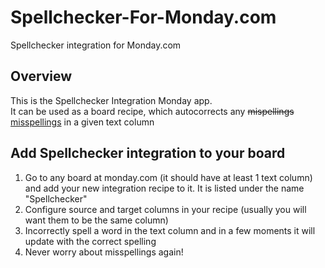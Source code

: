 # Spellchecker-For-Monday.com
Spellchecker integration for Monday.com

## Overview
This is the Spellchecker Integration Monday app. 
<br>It can be used as a board recipe, which autocorrects any <del>mispellings</del> <ins>misspellings</ins> in a given text column

## Add Spellchecker integration to your board
1. Go to any board at monday.com (it should have at least 1 text column) and add your new integration recipe to it. It is listed under the name "Spellchecker"
2. Configure source and target columns in your recipe (usually you will want them to be the same column)
3. Incorrectly spell a word in the text column and in a few moments it will update with the correct spelling
4. Never worry about misspellings again!  

